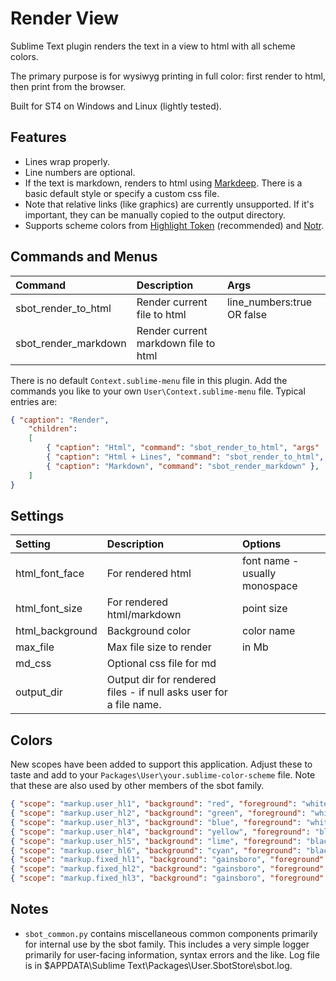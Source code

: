 # Render View

Sublime Text plugin renders the text in a view to html with all scheme colors.

The primary purpose is for wysiwyg printing in full color: first render to html, then print from the browser.

Built for ST4 on Windows and Linux (lightly tested).


## Features

- Lines wrap properly.
- Line numbers are optional.
- If the text is markdown, renders to html using [Markdeep](https://casual-effects.com/markdeep/).
  There is a basic default style or specify a custom css file.
- Note that relative links (like graphics) are currently unsupported. If it's important, they can be
  manually copied to the output directory.
- Supports scheme colors from [Highlight Token](https://github.com/cepthomas/SbotHighlight) (recommended)
  and [Notr](https://github.com/cepthomas/Notr).


## Commands and Menus

| Command                    | Description                          | Args                        |
| :--------                  | :-------                             | :-----                      |
| sbot_render_to_html        | Render current file to html          | line_numbers:true OR false  |
| sbot_render_markdown       | Render current markdown file to html |                             |

There is no default `Context.sublime-menu` file in this plugin.
Add the commands you like to your own `User\Context.sublime-menu` file. Typical entries are:
``` json
{ "caption": "Render",
    "children":
    [
        { "caption": "Html", "command": "sbot_render_to_html", "args" : { "line_numbers": false } },
        { "caption": "Html + Lines", "command": "sbot_render_to_html", "args" : { "line_numbers": true } },
        { "caption": "Markdown", "command": "sbot_render_markdown" },
    ]
}
```


## Settings

| Setting         | Description                | Options                                 |
| :--------       | :-------                   | :------                                 |
| html_font_face  | For rendered html          | font name - usually monospace           |
| html_font_size  | For rendered html/markdown | point size                              |
| html_background | Background color           | color name                              |
| max_file        | Max file size to render    | in Mb                                   |
| md_css          | Optional css file for md   |                                         |
| output_dir      | Output dir for rendered files - if null asks user for a file name. | |


## Colors

New scopes have been added to support this application. Adjust these to taste and add
to your `Packages\User\your.sublime-color-scheme` file.  Note that these are also used by other
members of the sbot family.

``` json
{ "scope": "markup.user_hl1", "background": "red", "foreground": "white" },
{ "scope": "markup.user_hl2", "background": "green", "foreground": "white" },
{ "scope": "markup.user_hl3", "background": "blue", "foreground": "white" },
{ "scope": "markup.user_hl4", "background": "yellow", "foreground": "black" },
{ "scope": "markup.user_hl5", "background": "lime", "foreground": "black" },
{ "scope": "markup.user_hl6", "background": "cyan", "foreground": "black" },
{ "scope": "markup.fixed_hl1", "background": "gainsboro", "foreground": "red" },
{ "scope": "markup.fixed_hl2", "background": "gainsboro", "foreground": "green" },
{ "scope": "markup.fixed_hl3", "background": "gainsboro", "foreground": "blue" },
```

## Notes

- `sbot_common.py` contains miscellaneous common components primarily for internal use by the sbot family.
  This includes a very simple logger primarily for user-facing information, syntax errors and the like.
  Log file is in $APPDATA\Sublime Text\Packages\User\.SbotStore\sbot.log.
